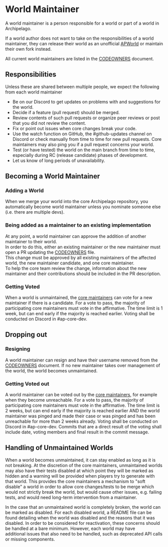 # World Maintainer

A world maintainer is a person responsible for a world or part of a world in Archipelago.

If a world author does not want to take on the responsibilities of a world maintainer, they can release their world as
an unofficial [APWorld](/docs/apworld%20specification.md) or maintain their own fork instead.

All current world maintainers are listed in the [CODEOWNERS](/docs/CODEOWNERS) document.

## Responsibilities

Unless these are shared between multiple people, we expect the following from each world maintainer

* Be on our Discord to get updates on problems with and suggestions for the world.
* Decide if a feature (pull request) should be merged.
* Review contents of such pull requests or organize peer reviews or post that you did not review the content.
* Fix or point out issues when core changes break your code.
* Use the watch function on GitHub, the #github-updates channel on Discord or check manually from time to time for new
  pull requests. Core maintainers may also ping you if a pull request concerns your world.
* Test (or have tested) the world on the main branch from time to time, especially during RC (release candidate) phases
  of development.
* Let us know of long periods of unavailability.

## Becoming a World Maintainer

### Adding a World

When we merge your world into the core Archipelago repository, you automatically become world maintainer unless you
nominate someone else (i.e. there are multiple devs).

### Being added as a maintainer to an existing implementation

At any point, a world maintainer can approve the addition of another maintainer to their world.  
In order to do this, either an existing maintainer or the new maintainer must open a PR updating the
[CODEOWNERS](/docs/CODEOWNERS) file.  
This change must be approved by all existing maintainers of the affected world, the new maintainer candidate, and
one core maintainer.  
To help the core team review the change, information about the new maintainer and their contributions should be
included in the PR description.

### Getting Voted

When a world is unmaintained, the [core maintainers](https://github.com/orgs/ArchipelagoMW/people)
can vote for a new maintainer if there is a candidate.
For a vote to pass, the majority of participating core maintainers must vote in the affirmative.
The time limit is 1 week, but can end early if the majority is reached earlier.
Voting shall be conducted on Discord in #ap-core-dev.

## Dropping out

### Resigning

A world maintainer can resign and have their username removed from the [CODEOWNERS](/docs/CODEOWNERS) document. If no
new maintainer takes over management of the world, the world becomes unmaintained.

### Getting Voted out

A world maintainer can be voted out by the [core maintainers](https://github.com/orgs/ArchipelagoMW/people),
for example when they become unreachable.
For a vote to pass, the majority of participating core maintainers must vote in the affirmative.
The time limit is 2 weeks, but can end early if the majority is reached earlier AND the world maintainer was pinged and
made their case or was pinged and has been unreachable for more than 2 weeks already.
Voting shall be conducted on Discord in #ap-core-dev. Commits that are a direct result of the voting shall include
date, voting members and final result in the commit message.

## Handling of Unmaintained Worlds

When a world becomes unmaintained, it can stay enabled as long as it is not breaking. At the discretion of the core
maintainers, unmaintained worlds may also have their tests disabled at which point they will be marked as hidden
and a warning will be provided when players try to generate with that world. This provides the core maintainers
a mechanism to "soft disable" a world in order to allow core changes/tests to be merge which would not strictly break 
the world, but would cause other issues, e.g. failing tests, and would need long-term intervention from a maintainer.

In the case that an unmaintained world is completely broken, the world can be marked as disabled. For each disabled 
world, a README file can be found detailing when the world was disabled and the reasons that it was disabled. In order 
to be considered for reactivation, these concerns should be handled at a bare minimum. However, each world may have\
additional issues that also need to be handled, such as deprecated API calls or missing components.
